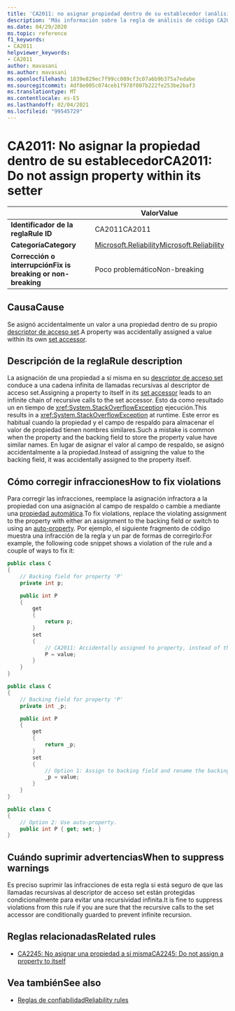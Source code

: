 ```yaml
---
title: 'CA2011: no asignar propiedad dentro de su establecedor (análisis de código)'
description: 'Más información sobre la regla de análisis de código CA2011: no asignar propiedad dentro de su establecedor'
ms.date: 04/29/2020
ms.topic: reference
f1_keywords:
- CA2011
helpviewer_keywords:
- CA2011
author: mavasani
ms.author: mavasani
ms.openlocfilehash: 1839e829ec7f99cc089cf3c07a6b9b375a7edabe
ms.sourcegitcommit: 4df8e005c074ceb1f978f007b222fe253be2baf3
ms.translationtype: MT
ms.contentlocale: es-ES
ms.lasthandoff: 02/04/2021
ms.locfileid: "99545729"
---
```

# <a name="ca2011-do-not-assign-property-within-its-setter"></a><span data-ttu-id="27a0e-103">CA2011: No asignar la propiedad dentro de su establecedor</span><span class="sxs-lookup"><span data-stu-id="27a0e-103">CA2011: Do not assign property within its setter</span></span>

| | <span data-ttu-id="27a0e-104">Valor</span><span class="sxs-lookup"><span data-stu-id="27a0e-104">Value</span></span> |
|-|-|
| <span data-ttu-id="27a0e-105">**Identificador de la regla**</span><span class="sxs-lookup"><span data-stu-id="27a0e-105">**Rule ID**</span></span> |<span data-ttu-id="27a0e-106">CA2011</span><span class="sxs-lookup"><span data-stu-id="27a0e-106">CA2011</span></span>|
| <span data-ttu-id="27a0e-107">**Categoría**</span><span class="sxs-lookup"><span data-stu-id="27a0e-107">**Category**</span></span> |[<span data-ttu-id="27a0e-108">Microsoft.Reliability</span><span class="sxs-lookup"><span data-stu-id="27a0e-108">Microsoft.Reliability</span></span>](reliability-warnings.md)|
| <span data-ttu-id="27a0e-109">**Corrección o interrupción**</span><span class="sxs-lookup"><span data-stu-id="27a0e-109">**Fix is breaking or non-breaking**</span></span> |<span data-ttu-id="27a0e-110">Poco problemático</span><span class="sxs-lookup"><span data-stu-id="27a0e-110">Non-breaking</span></span>|

## <a name="cause"></a><span data-ttu-id="27a0e-111">Causa</span><span class="sxs-lookup"><span data-stu-id="27a0e-111">Cause</span></span>

<span data-ttu-id="27a0e-112">Se asignó accidentalmente un valor a una propiedad dentro de su propio [descriptor de acceso set](../../../csharp/programming-guide/classes-and-structs/using-properties.md#the-set-accessor).</span><span class="sxs-lookup"><span data-stu-id="27a0e-112">A property was accidentally assigned a value within its own [set accessor](../../../csharp/programming-guide/classes-and-structs/using-properties.md#the-set-accessor).</span></span>

## <a name="rule-description"></a><span data-ttu-id="27a0e-113">Descripción de la regla</span><span class="sxs-lookup"><span data-stu-id="27a0e-113">Rule description</span></span>

<span data-ttu-id="27a0e-114">La asignación de una propiedad a sí misma en su [descriptor de acceso set](../../../csharp/programming-guide/classes-and-structs/using-properties.md#the-set-accessor) conduce a una cadena infinita de llamadas recursivas al descriptor de acceso set.</span><span class="sxs-lookup"><span data-stu-id="27a0e-114">Assigning a property to itself in its [set accessor](../../../csharp/programming-guide/classes-and-structs/using-properties.md#the-set-accessor) leads to an infinite chain of recursive calls to the set accessor.</span></span> <span data-ttu-id="27a0e-115">Esto da como resultado un en tiempo de <xref:System.StackOverflowException> ejecución.</span><span class="sxs-lookup"><span data-stu-id="27a0e-115">This results in a <xref:System.StackOverflowException> at runtime.</span></span> <span data-ttu-id="27a0e-116">Este error es habitual cuando la propiedad y el campo de respaldo para almacenar el valor de propiedad tienen nombres similares.</span><span class="sxs-lookup"><span data-stu-id="27a0e-116">Such a mistake is common when the property and the backing field to store the property value have similar names.</span></span> <span data-ttu-id="27a0e-117">En lugar de asignar el valor al campo de respaldo, se asignó accidentalmente a la propiedad.</span><span class="sxs-lookup"><span data-stu-id="27a0e-117">Instead of assigning the value to the backing field, it was accidentally assigned to the property itself.</span></span>

## <a name="how-to-fix-violations"></a><span data-ttu-id="27a0e-118">Cómo corregir infracciones</span><span class="sxs-lookup"><span data-stu-id="27a0e-118">How to fix violations</span></span>

<span data-ttu-id="27a0e-119">Para corregir las infracciones, reemplace la asignación infractora a la propiedad con una asignación al campo de respaldo o cambie a mediante una [propiedad automática](../../../csharp/programming-guide/classes-and-structs/auto-implemented-properties.md).</span><span class="sxs-lookup"><span data-stu-id="27a0e-119">To fix violations, replace the violating assignment to the property with either an assignment to the backing field or switch to using an [auto-property](../../../csharp/programming-guide/classes-and-structs/auto-implemented-properties.md).</span></span> <span data-ttu-id="27a0e-120">Por ejemplo, el siguiente fragmento de código muestra una infracción de la regla y un par de formas de corregirlo:</span><span class="sxs-lookup"><span data-stu-id="27a0e-120">For example, the following code snippet shows a violation of the rule and a couple of ways to fix it:</span></span>

```csharp
public class C
{
    // Backing field for property 'P'
    private int p;

    public int P
    {
        get
        {
            return p;
        }
        set
        {
            // CA2011: Accidentally assigned to property, instead of the backing field.
            P = value;
        }
    }
}
```

```csharp
public class C
{
    // Backing field for property 'P'
    private int _p;

    public int P
    {
        get
        {
            return _p;
        }
        set
        {
            // Option 1: Assign to backing field and rename the backing field for clarity.
            _p = value;
        }
    }
}
```

```csharp
public class C
{
    // Option 2: Use auto-property.
    public int P { get; set; }
}
```

## <a name="when-to-suppress-warnings"></a><span data-ttu-id="27a0e-121">Cuándo suprimir advertencias</span><span class="sxs-lookup"><span data-stu-id="27a0e-121">When to suppress warnings</span></span>

<span data-ttu-id="27a0e-122">Es preciso suprimir las infracciones de esta regla si está seguro de que las llamadas recursivas al descriptor de acceso set están protegidas condicionalmente para evitar una recursividad infinita.</span><span class="sxs-lookup"><span data-stu-id="27a0e-122">It is fine to suppress violations from this rule if you are sure that the recursive calls to the set accessor are conditionally guarded to prevent infinite recursion.</span></span>

## <a name="related-rules"></a><span data-ttu-id="27a0e-123">Reglas relacionadas</span><span class="sxs-lookup"><span data-stu-id="27a0e-123">Related rules</span></span>

- [<span data-ttu-id="27a0e-124">CA2245: No asignar una propiedad a sí misma</span><span class="sxs-lookup"><span data-stu-id="27a0e-124">CA2245: Do not assign a property to itself</span></span>](ca2245.md)

## <a name="see-also"></a><span data-ttu-id="27a0e-125">Vea también</span><span class="sxs-lookup"><span data-stu-id="27a0e-125">See also</span></span>

- [<span data-ttu-id="27a0e-126">Reglas de confiabilidad</span><span class="sxs-lookup"><span data-stu-id="27a0e-126">Reliability rules</span></span>](reliability-warnings.md)
